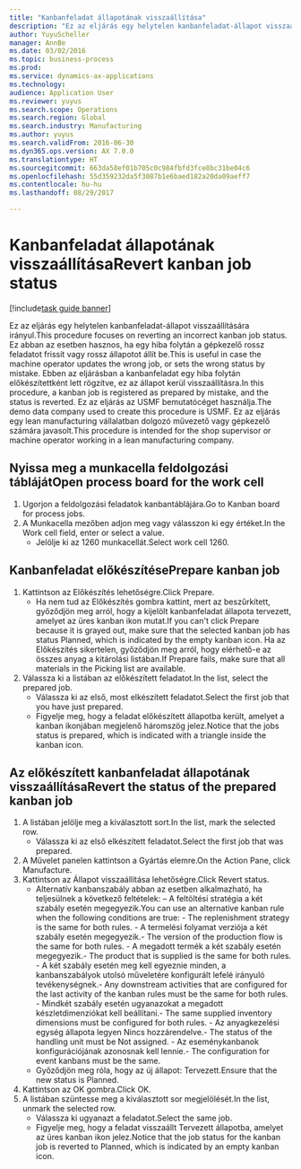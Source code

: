 ```yaml
--- 
title: "Kanbanfeladat állapotának visszaállítása"
description: "Ez az eljárás egy helytelen kanbanfeladat-állapot visszaállítására irányul."
author: YuyuScheller
manager: AnnBe
ms.date: 03/02/2016
ms.topic: business-process
ms.prod: 
ms.service: dynamics-ax-applications
ms.technology: 
audience: Application User
ms.reviewer: yuyus
ms.search.scope: Operations
ms.search.region: Global
ms.search.industry: Manufacturing
ms.author: yuyus
ms.search.validFrom: 2016-06-30
ms.dyn365.ops.version: AX 7.0.0
ms.translationtype: HT
ms.sourcegitcommit: 663da58ef01b705c0c984fbfd3fce8bc31be04c6
ms.openlocfilehash: 55d359232da5f3087b1e6baed182a20da09aeff7
ms.contentlocale: hu-hu
ms.lasthandoff: 08/29/2017

---
```

# <a name="revert-kanban-job-status"></a><span data-ttu-id="298c3-103">Kanbanfeladat állapotának visszaállítása</span><span class="sxs-lookup"><span data-stu-id="298c3-103">Revert kanban job status</span></span>

[!include[task guide banner](../../includes/task-guide-banner.md)]

<span data-ttu-id="298c3-104">Ez az eljárás egy helytelen kanbanfeladat-állapot visszaállítására irányul.</span><span class="sxs-lookup"><span data-stu-id="298c3-104">This procedure focuses on reverting an incorrect kanban job status.</span></span> <span data-ttu-id="298c3-105">Ez abban az esetben hasznos, ha egy hiba folytán a gépkezelő rossz feladatot frissít vagy rossz állapotot állít be.</span><span class="sxs-lookup"><span data-stu-id="298c3-105">This is useful in case the machine operator updates the wrong job, or sets the wrong status by mistake.</span></span> <span data-ttu-id="298c3-106">Ebben az eljárásban a kanbanfeladat egy hiba folytán előkészítettként lett rögzítve, ez az állapot kerül visszaállításra.</span><span class="sxs-lookup"><span data-stu-id="298c3-106">In this procedure, a kanban job is registered as prepared by mistake, and the status is reverted.</span></span> <span data-ttu-id="298c3-107">Ez az eljárás az USMF bemutatócéget használja.</span><span class="sxs-lookup"><span data-stu-id="298c3-107">The demo data company used to create this procedure is USMF.</span></span> <span data-ttu-id="298c3-108">Ez az eljárás egy lean manufacturing vállalatban dolgozó művezető vagy gépkezelő számára javasolt.</span><span class="sxs-lookup"><span data-stu-id="298c3-108">This procedure is intended for the shop supervisor or machine operator working in a lean manufacturing company.</span></span>


## <a name="open-process-board-for-the-work-cell"></a><span data-ttu-id="298c3-109">Nyissa meg a munkacella feldolgozási tábláját</span><span class="sxs-lookup"><span data-stu-id="298c3-109">Open process board for the work cell</span></span>
1. <span data-ttu-id="298c3-110">Ugorjon a feldolgozási feladatok kanbantáblájára.</span><span class="sxs-lookup"><span data-stu-id="298c3-110">Go to Kanban board for process jobs.</span></span>
2. <span data-ttu-id="298c3-111">A Munkacella mezőben adjon meg vagy válasszon ki egy értéket.</span><span class="sxs-lookup"><span data-stu-id="298c3-111">In the Work cell field, enter or select a value.</span></span>
    * <span data-ttu-id="298c3-112">Jelölje ki az 1260 munkacellát.</span><span class="sxs-lookup"><span data-stu-id="298c3-112">Select work cell 1260.</span></span>  

## <a name="prepare-kanban-job"></a><span data-ttu-id="298c3-113">Kanbanfeladat előkészítése</span><span class="sxs-lookup"><span data-stu-id="298c3-113">Prepare kanban job</span></span>
1. <span data-ttu-id="298c3-114">Kattintson az Előkészítés lehetőségre.</span><span class="sxs-lookup"><span data-stu-id="298c3-114">Click Prepare.</span></span>
    * <span data-ttu-id="298c3-115">Ha nem tud az Előkészítés gombra kattint, mert az beszűrkített, győződjön meg arról, hogy a kijelölt kanbanfeladat állapota tervezett, amelyet az üres kanban ikon mutat.</span><span class="sxs-lookup"><span data-stu-id="298c3-115">If you can't click Prepare because it is grayed out, make sure that the selected kanban job has status Planned, which is indicated by the empty kanban icon.</span></span> <span data-ttu-id="298c3-116">Ha az Előkészítés sikertelen, győződjön meg arról, hogy elérhető-e az összes anyag a kitárolási listában.</span><span class="sxs-lookup"><span data-stu-id="298c3-116">If Prepare fails, make sure that all materials in the Picking list are available.</span></span>  
2. <span data-ttu-id="298c3-117">Válassza ki a listában az előkészített feladatot.</span><span class="sxs-lookup"><span data-stu-id="298c3-117">In the list, select the prepared job.</span></span>
    * <span data-ttu-id="298c3-118">Válassza ki az első, most elkészített feladatot.</span><span class="sxs-lookup"><span data-stu-id="298c3-118">Select the first job that you have just prepared.</span></span>  
    * <span data-ttu-id="298c3-119">Figyelje meg, hogy a feladat előkészített állapotba került, amelyet a kanban ikonjában megjelenő háromszög jelez.</span><span class="sxs-lookup"><span data-stu-id="298c3-119">Notice that the jobs status is prepared, which is indicated with a triangle inside the kanban icon.</span></span>  

## <a name="revert-the-status-of-the-prepared-kanban-job"></a><span data-ttu-id="298c3-120">Az előkészített kanbanfeladat állapotának visszaállítása</span><span class="sxs-lookup"><span data-stu-id="298c3-120">Revert the status of the prepared kanban job</span></span>
1. <span data-ttu-id="298c3-121">A listában jelölje meg a kiválasztott sort.</span><span class="sxs-lookup"><span data-stu-id="298c3-121">In the list, mark the selected row.</span></span>
    * <span data-ttu-id="298c3-122">Válassza ki az első elkészített feladatot.</span><span class="sxs-lookup"><span data-stu-id="298c3-122">Select the first job that was prepared.</span></span>  
2. <span data-ttu-id="298c3-123">A Művelet panelen kattintson a Gyártás elemre.</span><span class="sxs-lookup"><span data-stu-id="298c3-123">On the Action Pane, click Manufacture.</span></span>
3. <span data-ttu-id="298c3-124">Kattintson az Állapot visszaállítása lehetőségre.</span><span class="sxs-lookup"><span data-stu-id="298c3-124">Click Revert status.</span></span>
    * <span data-ttu-id="298c3-125">Alternatív kanbanszabály abban az esetben alkalmazható, ha teljesülnek a következő feltételek: – A feltöltési stratégia a két szabály esetén megegyezik.</span><span class="sxs-lookup"><span data-stu-id="298c3-125">You can use an alternative kanban rule when the following conditions are true:  - The replenishment strategy is the same for both rules.</span></span>  <span data-ttu-id="298c3-126">- A termelési folyamat verziója a két szabály esetén megegyezik.</span><span class="sxs-lookup"><span data-stu-id="298c3-126">- The version of the production flow is the same for both rules.</span></span>  <span data-ttu-id="298c3-127">- A megadott termék a két szabály esetén megegyezik.</span><span class="sxs-lookup"><span data-stu-id="298c3-127">- The product that is supplied is the same for both rules.</span></span>  <span data-ttu-id="298c3-128">- A két szabály esetén meg kell egyeznie minden, a kanbanszabályok utolsó műveletére konfigurált lefelé irányuló tevékenységnek.</span><span class="sxs-lookup"><span data-stu-id="298c3-128">- Any downstream activities that are configured for the last activity of the kanban rules must be the same for both rules.</span></span>  <span data-ttu-id="298c3-129">- Mindkét szabály esetén ugyanazokat a megadott készletdimenziókat kell beállítani.</span><span class="sxs-lookup"><span data-stu-id="298c3-129">- The same supplied inventory dimensions must be configured for both rules.</span></span>  <span data-ttu-id="298c3-130">- Az anyagkezelési egység állapota legyen Nincs hozzárendelve.</span><span class="sxs-lookup"><span data-stu-id="298c3-130">- The status of the handling unit must be Not assigned.</span></span>  <span data-ttu-id="298c3-131">- Az eseménykanbanok konfigurációjának azonosnak kell lennie.</span><span class="sxs-lookup"><span data-stu-id="298c3-131">- The configuration for event kanbans must be the same.</span></span>  
    * <span data-ttu-id="298c3-132">Győződjön meg róla, hogy az új állapot: Tervezett.</span><span class="sxs-lookup"><span data-stu-id="298c3-132">Ensure that the new status is Planned.</span></span>  
4. <span data-ttu-id="298c3-133">Kattintson az OK gombra.</span><span class="sxs-lookup"><span data-stu-id="298c3-133">Click OK.</span></span>
5. <span data-ttu-id="298c3-134">A listában szüntesse meg a kiválasztott sor megjelölését.</span><span class="sxs-lookup"><span data-stu-id="298c3-134">In the list, unmark the selected row.</span></span>
    * <span data-ttu-id="298c3-135">Válassza ki ugyanazt a feladatot.</span><span class="sxs-lookup"><span data-stu-id="298c3-135">Select the same job.</span></span>  
    * <span data-ttu-id="298c3-136">Figyelje meg, hogy a feladat visszaállt Tervezett állapotba, amelyet az üres kanban ikon jelez.</span><span class="sxs-lookup"><span data-stu-id="298c3-136">Notice that the job status for the kanban job is reverted to Planned, which is indicated by an empty kanban icon.</span></span>  


